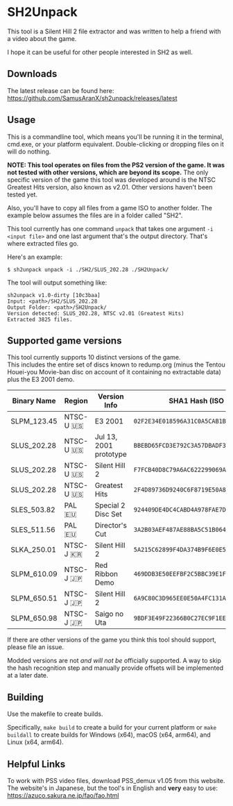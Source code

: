 # SH2Unpack

This tool is a Silent Hill 2 file extractor and was written to help a friend with a video about the game.

I hope it can be useful for other people interested in SH2 as well.

## Downloads

The latest release can be found here: https://github.com/SamusAranX/sh2unpack/releases/latest

## Usage

This is a commandline tool, which means you'll be running it in the terminal, cmd.exe, or your platform equivalent. 
Double-clicking or dropping files on it will do nothing.

**NOTE: This tool operates on files from the PS2 version of the game. It was not tested with other versions, which are beyond its scope.**
The only specific version of the game this tool was developed around is the NTSC Greatest Hits version, also known as v2.01.
Other versions haven't been tested yet.

Also, you'll have to copy all files from a game ISO to another folder. The example below assumes the files are in a folder called "SH2". 

This tool currently has one command `unpack` that takes one argument `-i <input file>` and one last argument that's the output directory.
That's where extracted files go.

Here's an example:

```
$ sh2unpack unpack -i ./SH2/SLUS_202.28 ./SH2Unpack/
```

The tool will output something like:

```
sh2unpack v1.0-dirty [10c3baa]
Input: <path>/SH2/SLUS_202.28
Output Folder: <path>/SH2Unpack/
Version detected: SLUS_202.28, NTSC v2.01 (Greatest Hits)
Extracted 3825 files.
```

## Supported game versions

This tool currently supports 10 distinct versions of the game.\
This includes the entire set of discs known to redump.org
(minus the Tentou Houei-you Movie-ban disc on account of it containing no extractable data) plus the E3 2001 demo.

| Binary Name | Region      | Version Info           | SHA1 Hash (ISO File)                       | SHA1 Hash (Binary)                         |
|-------------|-------------|------------------------|--------------------------------------------|--------------------------------------------|
| SLPM_123.45 | NTSC-U 🇺🇸 | E3 2001                | `02F2E34E018596A31C0A5CAB1B6BA981ABC2F008` | `50C664C525736619215654186446A5D6B211FB31` |
| SLUS_202.28 | NTSC-U 🇺🇸 | Jul 13, 2001 prototype | `BBEBD65FCD3E792C3A57DBADF3EE1DEB2846172E` | `888EFF71606FF4C1C610E30111B3CA5DA647EDCC` |
| SLUS_202.28 | NTSC-U 🇺🇸 | Silent Hill 2          | `F7FCB40D8C79A6AC622299069A4DC2900C74B200` | `ECFD22C67F7712480F52D0674B70964D2A82E648` |
| SLUS_202.28 | NTSC-U 🇺🇸 | Greatest Hits          | `2F4D89736D9240C6F8719E50A8D450A81AD638AE` | `3A27DEDDFA81CF30F46F0742C3523230CAC75D9A` |
| SLES_503.82 | PAL 🇪🇺    | Special 2 Disc Set     | `924409DE4DC4CABD4A978FAE7DE94159E57A1C8D` | `8BC367E1B9E7AA5CC5D5FA32048ED97F3FADE728` |
| SLES_511.56 | PAL 🇪🇺    | Director's Cut         | `3A2B03AEF487AE88BA5C51B064AAF8295398F684` | `2C5A7AFBA3A5B4507CCB828811C8ADD9E5D0E961` |
| SLKA_250.01 | NTSC-J 🇰🇷 | Silent Hill 2          | `5A215C62899F4DA374B9F6E0E56CA6CA6D0A06CB` | `279A1B4DBFD43FF7A5920A52D51B153C638D1D6B` |
| SLPM_610.09 | NTSC-J 🇯🇵 | Red Ribbon Demo        | `469DDB3E50EEFBF2C5BBC39E1FDF6FC039AD502B` | `B9CB2E895FC83CD4452DC9A818BF3CA26394ADBE` |
| SLPM_650.51 | NTSC-J 🇯🇵 | Silent Hill 2          | `6A9C80C3D965EE0E50A4FC131AE0D3D9F2384552` | `ED1DB66E92FEE366B375D5A1993F4609641BE6DA` |
| SLPM_650.98 | NTSC-J 🇯🇵 | Saigo no Uta           | `9BDF3E49F22366B0C27EC9F1EE31721A5106B1B4` | `EFA89AA35054A9A547F22673AB601CFB333587DE` |

If there are other versions of the game you think this tool should support, please file an issue.

Modded versions are not *and will not be* officially supported.
A way to skip the hash recognition step and manually provide offsets will be implemented at a later date.

## Building

Use the makefile to create builds.

Specifically, `make build` to create a build for your current platform or `make buildall` to create 
builds for Windows (x64), macOS (x64, arm64), and Linux (x64, arm64).

## Helpful Links

To work with PSS video files, download PSS_demux v1.05 from this website.\
The website's in Japanese, but the tool's in English and **very** easy to use:\
https://azuco.sakura.ne.jp/fao/fao.html